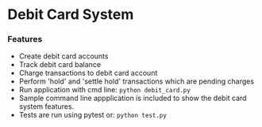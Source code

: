 # Debit Card System
### Features
* Create debit card accounts
* Track debit card balance
* Charge transactions to debit card account
* Perform 'hold' and 'settle hold' transactions which are pending charges
* Run application with cmd line:
``` python debit_card.py ```
* Sample command line appplication is included to show the debit card system features.
* Tests are run using pytest or:
``` python test.py ```
